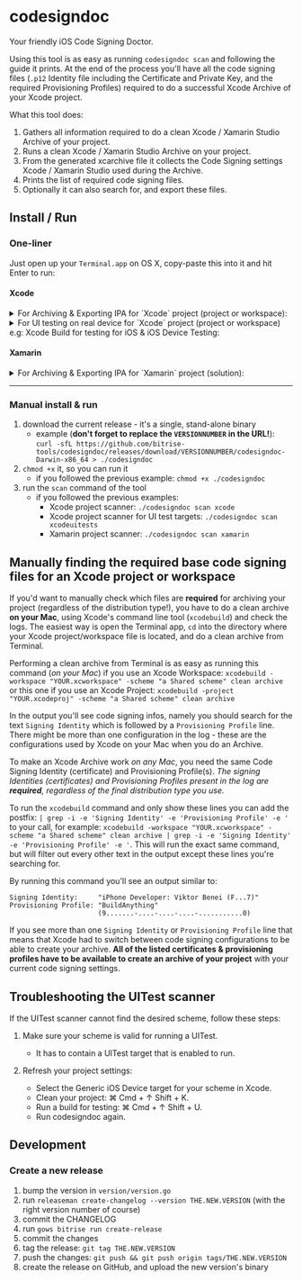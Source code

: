 # codesigndoc

Your friendly iOS Code Signing Doctor.

Using this tool is as easy as running `codesigndoc scan` and following the guide
it prints. At the end of the process you'll have all the code signing files
(`.p12` Identity file including the Certificate and Private Key, and the
required Provisioning Profiles) required to do a successful Xcode Archive of
your Xcode project.

What this tool does:

1. Gathers all information required to do a clean Xcode / Xamarin Studio Archive
   of your project.
1. Runs a clean Xcode / Xamarin Studio Archive on your project.
1. From the generated xcarchive file it collects the Code Signing settings Xcode
   / Xamarin Studio used during the Archive.
1. Prints the list of required code signing files.
1. Optionally it can also search for, and export these files.

## Install / Run

### One-liner

Just open up your `Terminal.app` on OS X, copy-paste this into it and hit Enter
to run:

#### Xcode
<details><summary>For Archiving & Exporting IPA for `Xcode` project (project or workspace):</summary>
<p>

Exporting the code signing files of the App target and it's dependent targets for the Archive and IPA generation (e.g: [Xcode Archive & Export for iOS](https://github.com/bitrise-io/steps-xcode-archive) step will need them):
```
bash -l -c "$(curl -sfL https://raw.githubusercontent.com/bitrise-tools/codesigndoc/master/_scripts/install_wrap-xcode.sh)"
```
</p>
</details>


<details><summary>For UI testing on real device for `Xcode` project (project or workspace) e.g: Xcode Build for testing for iOS & iOS Device Testing:</summary>
<p>

_Note: For UI testing you will need the code signing files for the App target and it's dependent targets and for the UI test targets too._\
_So you will need to run the `install_wrap-xcode.sh ` and the `install_wrap-xcode-uitests.sh` as well._


First you need to export the code signing files of the App target and it's dependent targets:
```
bash -l -c "$(curl -sfL https://raw.githubusercontent.com/bitrise-tools/codesigndoc/master/_scripts/install_wrap-xcode.sh)"
```
---
Secondly you need to export the code signing files of the UI test targets:

```
bash -l -c "$(curl -sfL https://raw.githubusercontent.com/bitrise-tools/codesigndoc/master/_scripts/install_wrap-xcode-uitests.sh)"
```

If the UITest scanner cannot find the desired scheme, follow these steps:

1. Make sure your scheme is valid for running a UITest.
     - It has to contain a UITest target that is enabled to run.

2. Refresh your project settings:
     - Select the Generic iOS Device target for your scheme in Xcode.
     - Clean your project: ⌘ Cmd + ↑ Shift + K.
     - Run a build for testing: ⌘ Cmd + ↑ Shift + U.
     - Run codesigndoc again.
</p>
</details>


#### Xamarin
<details><summary>For Archiving & Exporting IPA for `Xamarin` project (solution):</summary>
<p>

```
bash -l -c "$(curl -sfL https://raw.githubusercontent.com/bitrise-tools/codesigndoc/master/_scripts/install_wrap-xamarin.sh)"
```
</p>
</details>

----

### Manual install & run

1. download the current release - it's a single, stand-alone binary
   * example (**don't forget to replace the `VERSIONNUMBER` in the URL!**):
     `curl -sfL
     https://github.com/bitrise-tools/codesigndoc/releases/download/VERSIONNUMBER/codesigndoc-Darwin-x86_64 >
     ./codesigndoc`
2. `chmod +x` it, so you can run it
   * if you followed the previous example: `chmod +x ./codesigndoc`
3. run the `scan` command of the tool
   * if you followed the previous examples:
     * Xcode project scanner: `./codesigndoc scan xcode`
     * Xcode project scanner for UI test targets: `./codesigndoc scan xcodeuitests`
     * Xamarin project scanner: `./codesigndoc scan xamarin`

## Manually finding the required base code signing files for an Xcode project or workspace

If you'd want to manually check which files are **required** for archiving your
project (regardless of the distribution type!), you have to do a clean archive
**on your Mac**, using Xcode's command line tool (`xcodebuild`) and check the
logs. The easiest way is open the Terminal app, `cd` into the directory where
your Xcode project/workspace file is located, and do a clean archive from
Terminal.

Performing a clean archive from Terminal is as easy as running this command (_on
your Mac_) if you use an Xcode Workspace: `xcodebuild -workspace
"YOUR.xcworkspace" -scheme "a Shared scheme" clean archive` or this one if you
use an Xcode Project: `xcodebuild -project "YOUR.xcodeproj" -scheme "a Shared
scheme" clean archive`

In the output you'll see code signing infos, namely you should search for the
text `Signing Identity` which is followed by a `Provisioning Profile` line.
There might be more than one configuration in the log - these are the
configurations used by Xcode on your Mac when you do an Archive.

To make an Xcode Archive work _on any Mac_, you need the same Code Signing
Identity (certificate) and Provisioning Profile(s). _The signing Identities
(certificates) and Provisioning Profiles present in the log are **required**,
regardless of the final distribution type you use._

To run the `xcodebuild` command and only show these lines you can add the
postfix: `| grep -i -e 'Signing Identity' -e 'Provisioning Profile' -e '` to
your call, for example: `xcodebuild -workspace "YOUR.xcworkspace" -scheme "a
Shared scheme" clean archive | grep -i -e 'Signing Identity' -e 'Provisioning
Profile' -e '`. This will run the exact same command, but will filter out every
other text in the output except these lines you're searching for.

By running this command you'll see an output similar to:

```
Signing Identity:     "iPhone Developer: Viktor Benei (F...7)"
Provisioning Profile: "BuildAnything"
                      (9.......-....-....-....-...........0)
```

If you see more than one `Signing Identity` or `Provisioning Profile` line that
means that Xcode had to switch between code signing configurations to be able to
create your archive. **All of the listed certificates & provisioning profiles
have to be available to create an archive of your project** with your current
code signing settings.

## Troubleshooting the UITest scanner
If the UITest scanner cannot find the desired scheme, follow these steps:

1. Make sure your scheme is valid for running a UITest.
     - It has to contain a UITest target that is enabled to run.

2. Refresh your project settings:
     - Select the Generic iOS Device target for your scheme in Xcode.
     - Clean your project: ⌘ Cmd + ↑ Shift + K.
     - Run a build for testing: ⌘ Cmd + ↑ Shift + U.
     - Run codesigndoc again.

## Development

### Create a new release

1. bump the version in `version/version.go`
1. run `releaseman create-changelog --version THE.NEW.VERSION` (with the right
   version number of course)
1. commit the CHANGELOG
1. run `gows bitrise run create-release`
1. commit the changes
1. tag the release: `git tag THE.NEW.VERSION`
1. push the changes: `git push && git push origin tags/THE.NEW.VERSION`
1. create the release on GitHub, and upload the new version's binary
